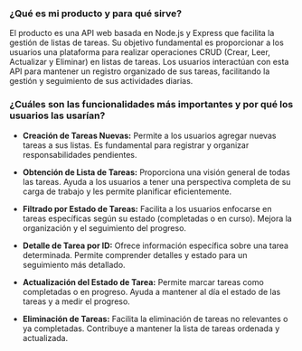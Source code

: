 ### ¿Qué es mi producto y para qué sirve?

El producto es una API web basada en Node.js y Express que facilita la gestión de listas de tareas. Su objetivo fundamental es proporcionar a los usuarios una plataforma para realizar operaciones CRUD (Crear, Leer, Actualizar y Eliminar) en listas de tareas. Los usuarios interactúan con esta API para mantener un registro organizado de sus tareas, facilitando la gestión y seguimiento de sus actividades diarias.

### ¿Cuáles son las funcionalidades más importantes y por qué los usuarios las usarían?

- **Creación de Tareas Nuevas:** Permite a los usuarios agregar nuevas tareas a sus listas. Es fundamental para registrar y organizar responsabilidades pendientes.
  
- **Obtención de Lista de Tareas:** Proporciona una visión general de todas las tareas. Ayuda a los usuarios a tener una perspectiva completa de su carga de trabajo y les permite planificar eficientemente.
  
- **Filtrado por Estado de Tareas:** Facilita a los usuarios enfocarse en tareas específicas según su estado (completadas o en curso). Mejora la organización y el seguimiento del progreso.
  
- **Detalle de Tarea por ID:** Ofrece información específica sobre una tarea determinada. Permite comprender detalles y estado para un seguimiento más detallado.
  
- **Actualización del Estado de Tarea:** Permite marcar tareas como completadas o en progreso. Ayuda a mantener al día el estado de las tareas y a medir el progreso.
  
- **Eliminación de Tareas:** Facilita la eliminación de tareas no relevantes o ya completadas. Contribuye a mantener la lista de tareas ordenada y actualizada.
